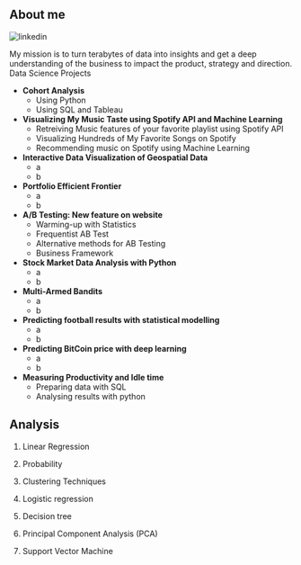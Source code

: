 ## About me


![linkedin](/Users/c.olmi/Documents/GitHub/portfolio/images/linkedin.PNG)


My mission is to turn terabytes of data into insights and get a deep understanding of the business to impact the
product, strategy and direction.
Data Science Projects

- **Cohort Analysis**
  - Using Python
  - Using SQL and Tableau
- **Visualizing My Music Taste using Spotify API and Machine Learning**
  - Retreiving Music features of your favorite playlist using Spotify API
  - Visualizing Hundreds of My Favorite Songs on Spotify
  - Recommending music on Spotify using Machine Learning
- **Interactive Data Visualization of Geospatial Data**
  - a
  - b
- **Portfolio Efficient Frontier**
  - a
  - b
- **A/B Testing: New feature on website**
  - Warming-up with Statistics
  - Frequentist AB Test
  - Alternative methods for AB Testing
  - Business Framework
- **Stock Market Data Analysis with Python**
  - a
  - b
- **Multi-Armed Bandits**
  - a
  - b
- **Predicting football results with statistical modelling**
  - a
  - b
- **Predicting BitCoin price with deep learning**
  - a
  - b
- **Measuring Productivity and Idle time**
  - Preparing data with SQL
  - Analysing results with python




## Analysis
1. Linear Regression

2. Probability

3. Clustering Techniques

4. Logistic regression

5. Decision tree

6. Principal Component Analysis (PCA)

7. Support Vector Machine

   


